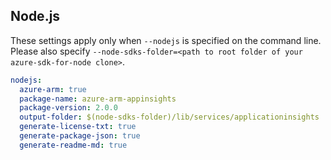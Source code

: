 ## Node.js

These settings apply only when `--nodejs` is specified on the command line.
Please also specify `--node-sdks-folder=<path to root folder of your azure-sdk-for-node clone>`.

``` yaml $(nodejs)
nodejs:
  azure-arm: true
  package-name: azure-arm-appinsights
  package-version: 2.0.0
  output-folder: $(node-sdks-folder)/lib/services/applicationinsights
  generate-license-txt: true
  generate-package-json: true
  generate-readme-md: true
```

